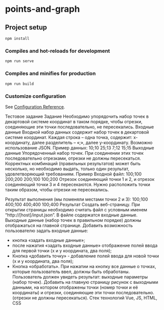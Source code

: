 # points-and-graph

## Project setup

```
npm install
```

### Compiles and hot-reloads for development

```
npm run serve
```

### Compiles and minifies for production

```
npm run build
```

### Customize configuration

See [Configuration Reference](https://cli.vuejs.org/config/).

Тестовое задание
Задание
Необходимо упорядочить набор точек в декартовой системе координат в таком порядке, чтобы отрезки, соединяющие эти точки последовательно, не пересекались.
Входные данные
Входной набор данных содержит набор точек в декартовой системе координат. Каждая строка – одна точка, содержит: х-координату, далее разделитель – «;», далее y-координату. Возможно использование JSON. Пример данных:
10;10
25;13
7;12
15;15
Выходные данные
Упорядоченный набор точек. При соединении этих точек последовательно отрезками, отрезки не должны пересекаться. Корректных комбинаций (правильных результатов) может быть несколько, но необходимо выдать, только один результат, удовлетворяющий требованиям.
Пример
Входной файл:
100;100
200;200
200;100
100;200
Отрезок соединяющий точки 1 и 2, и отрезок соединяющий точки 3 и 4 пересекаются. Нужно расположить точки таким образом, чтобы отрезки не пересекались.

Результат выполнения (мы поменяли местами точки 2 и 3):
100;100
400;100
400;400
100;400
Результат
Создать веб-страницу. При открытии страницы необходимо считать файл с условным именем “http://[host]/input.json”. В файле содержатся входные данные. Выходные данные (набор точек в правильном порядке) должны отображаться на главной странице.
Добавить возможность пользователю задать входные данные:

- кнопка «задать входные данные»;
- после нажатия «задать входные данные» отображение полей ввода для первой точки (x и y координата, два поля);
- Кнопка «добавить точку» - добавление полей ввода для новой точки (x и y координата, два поля);
- Кнопка «обработать». При нажатии на кнопку все данные о точках, которые пользователь ввел, должны быть обработаны. Пользователь должен увидеть результат: выходные параметры (набор точек).
  Добавить на главную страницу рисунок с выходными данными, на котором отображены точки (номер точки и её координаты) и отрезки, соединяющие эти точки последовательно. (отрезки не должны пересекаться).
  Стек технологий
  Vue, JS, HTML, CSS
